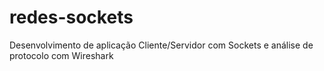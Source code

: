 # redes-sockets
Desenvolvimento de aplicação Cliente/Servidor com Sockets e análise de protocolo com Wireshark
